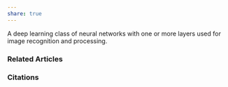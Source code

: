 ```yaml
---
share: true
---
```


A deep learning class of neural networks with one or more layers used for image recognition and processing.

### Related Articles

### Citations
